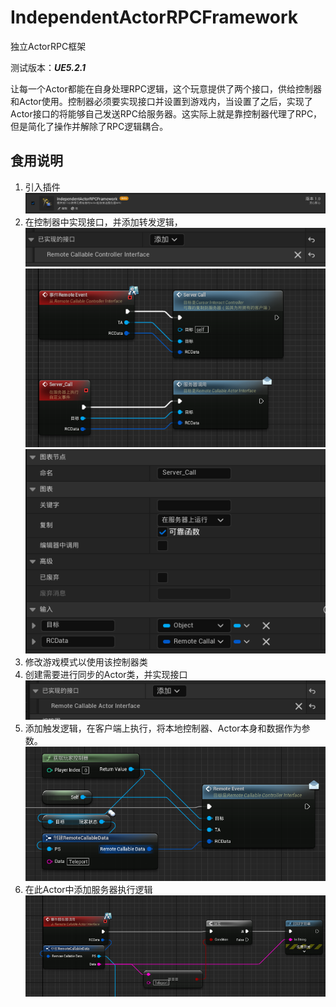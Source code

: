 # IndependentActorRPCFramework

独立ActorRPC框架

测试版本：***UE5.2.1***

让每一个Actor都能在自身处理RPC逻辑，这个玩意提供了两个接口，供给控制器和Actor使用。控制器必须要实现接口并设置到游戏内，当设置了之后，实现了Actor接口的将能够自己发送RPC给服务器。这实际上就是靠控制器代理了RPC，但是简化了操作并解除了RPC逻辑耦合。

## 食用说明

1. 引入插件
   ![1718983754422](images/README/1718983754422.png)
2. 在控制器中实现接口，并添加转发逻辑，
   ![1718983950649](images/README/1718983950649.png)
   ![1718983980944](images/README/1718983980944.png)
   ![1718984332500](images/README/1718984332500.png)
3. 修改游戏模式以使用该控制器类
4. 创建需要进行同步的Actor类，并实现接口
   ![1718984095618](images/README/1718984095618.png)
5. 添加触发逻辑，在客户端上执行，将本地控制器、Actor本身和数据作为参数。
   ![1718984138283](images/README/1718984138283.png)
6. 在此Actor中添加服务器执行逻辑
   ![1718984263313](images/README/1718984263313.png)

